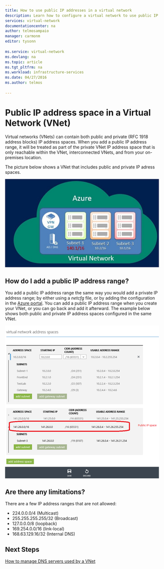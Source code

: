 ```yaml
---
title: How to use public IP addresses in a virtual network
description: Learn how to configure a virtual network to use public IP addresses
services: virtual-network
documentationcenter: na
author: telmosampaio
manager: carmonm
editor: tysonn

ms.service: virtual-network
ms.devlang: na
ms.topic: article
ms.tgt_pltfrm: na
ms.workload: infrastructure-services
ms.date: 04/27/2016
ms.author: telmos

---
```

# Public IP address space in a Virtual Network (VNet)
Virtual networks (VNets) can contain both public and private (RFC 1918 address blocks) IP address spaces. When you add a public IP address range, it will be treated as part of the private VNet IP address space that is only reachable within the VNet, interconnected VNets, and from your on-premises location.

The picture below shows a VNet that includes public and private IP adress spaces.

![Public IP Conceptual](./media/virtual-networks-public-ip-within-vnet/IC775683.jpg)

## How do I add a public IP address range?
You add a public IP address range the same way you would add a private IP address range; by either using a *netcfg* file, or by adding the configuration in the [Azure portal](http://portal.azure.com). You can add a public IP address range when you create your VNet, or you can go back and add it afterward. The example below shows both public and private IP address spaces configured in the same VNet.

![Public IP Address in Portal](./media/virtual-networks-public-ip-within-vnet/IC775684.png)

## Are there any limitations?
There are a few IP address ranges that are not allowed:

* 224.0.0.0/4 (Multicast)
* 255.255.255.255/32 (Broadcast)
* 127.0.0.0/8 (loopback)
* 169.254.0.0/16 (link-local)
* 168.63.129.16/32 (Internal DNS)

## Next Steps
[How to manage DNS servers used by a VNet](virtual-networks-manage-dns-in-vnet.md)

